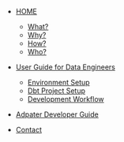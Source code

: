 <!-- docs/_sidebar.md -->


* [HOME](./)
  * [What?](./#what-is-it)
  * [Why?](./#why-did-we-build-it)
  * [How?](./#how-does-it-work)
  * [Who?](./#who-is-it-for)
* [User Guide for Data Engineers](./user_guide/initial_setup.md)
  * [Environment Setup](./user_guide/initial_setup.md)
  * [Dbt Project Setup](./user_guide/dbt_project_setup.md)
  * [Development Workflow](./user_guide/development_workflow.md)
* [Adpater Developer Guide]()

* [Contact](./contact/index)